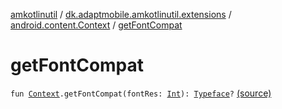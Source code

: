 [amkotlinutil](../../index.md) / [dk.adaptmobile.amkotlinutil.extensions](../index.md) / [android.content.Context](index.md) / [getFontCompat](./get-font-compat.md)

# getFontCompat

`fun `[`Context`](https://developer.android.com/reference/android/content/Context.html)`.getFontCompat(fontRes: `[`Int`](https://kotlinlang.org/api/latest/jvm/stdlib/kotlin/-int/index.html)`): `[`Typeface`](https://developer.android.com/reference/android/graphics/Typeface.html)`?` [(source)](https://github.com/adaptmobile-organization/amkotlinutil/tree/master/amkotlinutil/src/main/java/dk/adaptmobile/amkotlinutil/extensions/ContextExtensions.kt#L101)